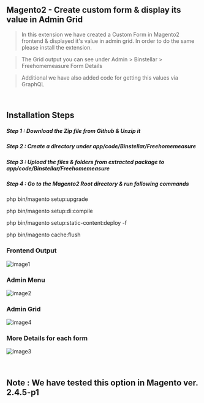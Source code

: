 ## Magento2 - Create custom form & display its value in Admin Grid


> In this extension we have created a Custom Form in Magento2 frontend & displayed it's value in admin grid. In order to do the same please install the extension.

> The Grid output you can see under Admin > Binstellar > Freehomemeasure Form Details 

> Additional we have also added code for getting this values via GraphQL

&nbsp;
&nbsp;

## Installation Steps

##### Step 1 : Download the Zip file from Github & Unzip it
##### Step 2 : Create a directory under app/code/Binstellar/Freehomemeasure
##### Step 3 : Upload the files & folders from extracted package to app/code/Binstellar/Freehomemeasure
##### Step 4 : Go to the Magento2 Root directory & run following commands

php bin/magento setup:upgrade

php bin/magento setup:di:compile

php bin/magento setup:static-content:deploy -f

php bin/magento cache:flush

### Frontend Output

![image1](https://user-images.githubusercontent.com/123800304/215443052-02054c02-f4fc-4fcf-9481-7849f3dc1487.png)


### Admin Menu
![image2](https://user-images.githubusercontent.com/123800304/215443495-7af2013c-d8bd-4545-948a-b3a02a593a7b.png)


### Admin Grid
![image4](https://user-images.githubusercontent.com/123800304/215443611-afa4fef7-08fe-4693-8955-d6f02dd038f6.png)


### More Details for each form
![image3](https://user-images.githubusercontent.com/123800304/215443818-78da8033-4ae3-4cad-90d0-6bccde802607.png)


&nbsp;
&nbsp;

## Note : We have tested this option in Magento ver. 2.4.5-p1
